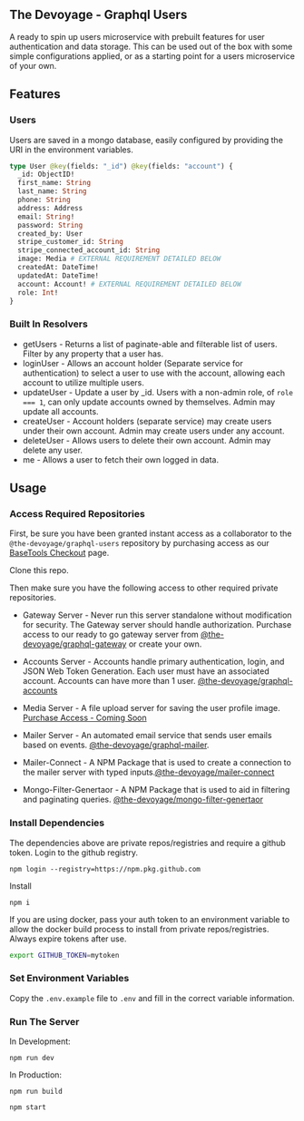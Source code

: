 ## The Devoyage - Graphql Users

A ready to spin up users microservice with prebuilt features for user authentication and data storage. This can be used out of the box with some simple configurations applied, or as a starting point for a users microservice of your own.

## Features

### Users

Users are saved in a mongo database, easily configured by providing the URI in the environment variables.

```graphql
type User @key(fields: "_id") @key(fields: "account") {
  _id: ObjectID!
  first_name: String
  last_name: String
  phone: String
  address: Address
  email: String!
  password: String
  created_by: User
  stripe_customer_id: String
  stripe_connected_account_id: String
  image: Media # EXTERNAL REQUIREMENT DETAILED BELOW
  createdAt: DateTime!
  updatedAt: DateTime!
  account: Account! # EXTERNAL REQUIREMENT DETAILED BELOW
  role: Int!
}
```

### Built In Resolvers

- getUsers - Returns a list of paginate-able and filterable list of users. Filter by any property that a user has.
- loginUser - Allows an account holder (Separate service for authentication) to select a user to use with the account, allowing each account to utilize multiple users.
- updateUser - Update a user by \_id. Users with a non-admin role, of `role === 1`, can only update accounts owned by themselves. Admin may update all accounts.
- createUser - Account holders (separate service) may create users under their own account. Admin may create users under any account.
- deleteUser - Allows users to delete their own account. Admin may delete any user.
- me - Allows a user to fetch their own logged in data.

## Usage

### Access Required Repositories

First, be sure you have been granted instant access as a collaborator to the `@the-devoyage/graphql-users` repository by purchasing access as our [BaseTools Checkout](https://basetools.io/checkout/dQe81uv0) page.

Clone this repo.

Then make sure you have the following access to other required private repositories.

- Gateway Server - Never run this server standalone without modification for security. The Gateway server should handle authorization. Purchase access to our ready to go gateway server from [@the-devoyage/graphql-gateway](https://basetools.io/checkout/XGUVNNGr) or create your own.

- Accounts Server - Accounts handle primary authentication, login, and JSON Web Token Generation. Each user must have an associated account. Accounts can have more than 1 user. [@the-devoyage/graphql-accounts](https://basetools.io/checkout/v0cv56df)

- Media Server - A file upload server for saving the user profile image. [Purchase Access - Coming Soon]()

- Mailer Server - An automated email service that sends user emails based on events. [@the-devoyage/graphql-mailer](https://basetools.io/checkout/8G2fCyXe).

- Mailer-Connect - A NPM Package that is used to create a connection to the mailer server with typed inputs.[@the-devoyage/mailer-connect](https://basetools.io/checkout/wp7QYNNO)

- Mongo-Filter-Genertaor - A NPM Package that is used to aid in filtering and paginating queries. [@the-devoyage/mongo-filter-genertaor](https://basetools.io/checkout/vyOL9ATx)

### Install Dependencies

The dependencies above are private repos/registries and require a github token. Login to the github registry.

```
npm login --registry=https://npm.pkg.github.com
```

Install

```
npm i
```

If you are using docker, pass your auth token to an environment variable to allow the docker build process to install from private repos/registries. Always expire tokens after use.

```bash
export GITHUB_TOKEN=mytoken
```

### Set Environment Variables

Copy the `.env.example` file to `.env` and fill in the correct variable information.

### Run The Server

In Development:

```
npm run dev
```

In Production:

```
npm run build

npm start
```
